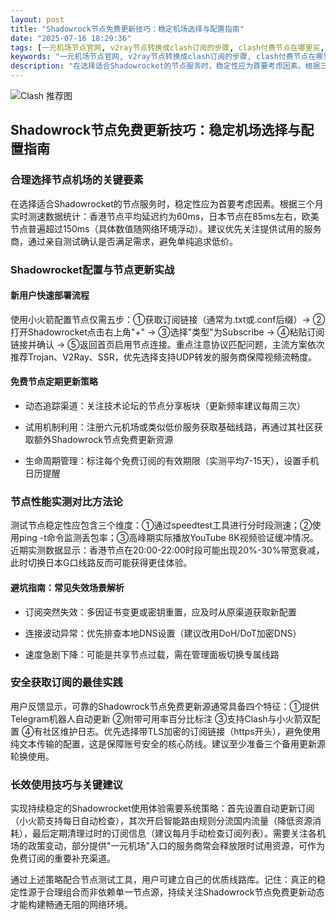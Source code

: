 ```yaml
---
layout: post
title: "Shadowrock节点免费更新技巧：稳定机场选择与配置指南"
date: "2025-07-16 18:29:36"
tags: [一元机场节点官网, v2ray节点转换成clash订阅的步骤, clash付费节点在哪里买, clash易品云官网, v2ray节点购买订阅地址, clashformeatandroid]
keywords: "一元机场节点官网, v2ray节点转换成clash订阅的步骤, clash付费节点在哪里买, clash易品云官网, v2ray节点购买订阅地址, clashformeatandroid"
description: "在选择适合Shadowrocket的节点服务时，稳定性应为首要考虑因素。根据三个月实时测速数据统计：香港节点平均延迟约为60ms，日本节点在85ms左右，欧美节点普遍超过150ms（具体数值随网络环境浮动）。建议优先关注提供试用的服务商，通过亲自测试确认是否满足需求，避免单纯追求低价。"
---
```


![Clash 推荐图](https://clashjd.github.io/assets/img/clash节点推荐购买.png)

## Shadowrock节点免费更新技巧：稳定机场选择与配置指南

### 合理选择节点机场的关键要素

在选择适合Shadowrocket的节点服务时，稳定性应为首要考虑因素。根据三个月实时测速数据统计：香港节点平均延迟约为60ms，日本节点在85ms左右，欧美节点普遍超过150ms（具体数值随网络环境浮动）。建议优先关注提供试用的服务商，通过亲自测试确认是否满足需求，避免单纯追求低价。

### Shadowrocket配置与节点更新实战

#### 新用户快速部署流程

使用小火箭配置节点仅需五步：①获取订阅链接（通常为.txt或.conf后缀）→ ②打开Shadowrocket点击右上角"+" → ③选择"类型"为Subscribe → ④粘贴订阅链接并确认 → ⑤返回首页启用节点连接。重点注意协议匹配问题，主流方案依次推荐Trojan、V2Ray、SSR，优先选择支持UDP转发的服务商保障视频流畅度。

#### 免费节点定期更新策略

- 动态追踪渠道：关注技术论坛的节点分享板块（更新频率建议每周三次）

- 试用机制利用：注册六元机场或类似低价服务获取基础线路，再通过其社区获取额外Shadowrock节点免费更新资源

- 生命周期管理：标注每个免费订阅的有效期限（实测平均7-15天），设置手机日历提醒

### 节点性能实测对比方法论

测试节点稳定性应包含三个维度：①通过speedtest工具进行分时段测速；②使用ping -t命令监测丢包率；③高峰期实际播放YouTube 8K视频验证缓冲情况。近期实测数据显示：香港节点在20:00-22:00时段可能出现20%-30%带宽衰减，此时切换日本G口线路反而可能获得更佳体验。

#### 避坑指南：常见失效场景解析

- 订阅突然失效：多因证书变更或密钥重置，应及时从原渠道获取新配置

- 连接波动异常：优先排查本地DNS设置（建议改用DoH/DoT加密DNS）

- 速度急剧下降：可能是共享节点过载，需在管理面板切换专属线路

### 安全获取订阅的最佳实践

用户反馈显示，可靠的Shadowrock节点免费更新源通常具备四个特征：①提供Telegram机器人自动更新 ②附带可用率百分比标注 ③支持Clash与小火箭双配置 ④有社区维护日志。优先选择带TLS加密的订阅链接（https开头），避免使用纯文本传输的配置，这是保障账号安全的核心防线。建议至少准备三个备用更新源轮换使用。

### 长效使用技巧与关键建议

实现持续稳定的Shadowrocket使用体验需要系统策略：首先设置自动更新订阅（小火箭支持每日自动检查），其次开启智能路由规则分流国内流量（降低资源消耗），最后定期清理过时的订阅信息（建议每月手动检查订阅列表）。需要关注各机场的政策变动，部分提供"一元机场"入口的服务商常会释放限时试用资源，可作为免费订阅的重要补充渠道。

通过上述策略配合节点测试工具，用户可建立自己的优质线路库。记住：真正的稳定性源于合理组合而非依赖单一节点源，持续关注Shadowrock节点免费更新动态才能构建畅通无阻的网络环境。